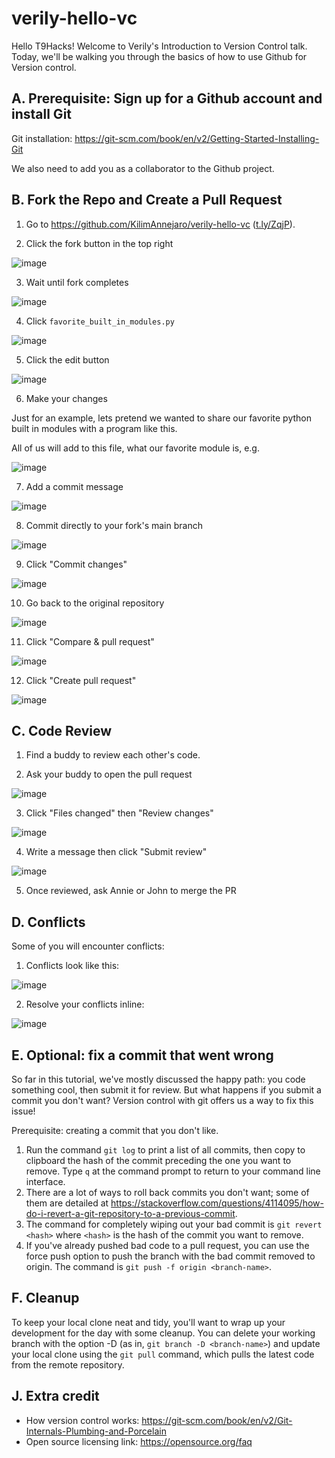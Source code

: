 # verily-hello-vc

Hello T9Hacks! Welcome to Verily's Introduction to Version Control talk. Today, we'll be walking you through the basics of how to use Github for Version control.

## A. Prerequisite: Sign up for a Github account and install Git

Git installation: https://git-scm.com/book/en/v2/Getting-Started-Installing-Git

We also need to add you as a collaborator to the Github project.

## B. Fork the Repo and Create a Pull Request

1. Go to https://github.com/KilimAnnejaro/verily-hello-vc ([t.ly/ZqjP](https://t.ly/ZqjP)).

2. Click the fork button in the top right

![image](https://user-images.githubusercontent.com/3752732/154769938-56171260-59c6-45ec-a1bd-a5ff1caebfce.png)

3. Wait until fork completes

![image](https://user-images.githubusercontent.com/3752732/154769926-ede99504-1401-4735-8618-0dc5dee39a9b.png)

4. Click `favorite_built_in_modules.py`

![image](https://user-images.githubusercontent.com/3752732/154770639-cf908545-27fd-47fc-b5b0-cb66f1e9c78e.png)

5. Click the edit button

![image](https://user-images.githubusercontent.com/3752732/154770729-2a52ad14-eee5-40af-bfc3-9f6c96add60e.png)

6. Make your changes

Just for an example, lets pretend we wanted to share our favorite python built in modules with a program like this.

All of us will add to this file, what our favorite module is, e.g.

![image](https://user-images.githubusercontent.com/3752732/154771299-e7f0cddb-b715-4308-9794-22b3153f93b0.png)

7. Add a commit message

![image](https://user-images.githubusercontent.com/3752732/154771346-87fe1ad2-2287-4181-a672-14bc18de60ca.png)

8. Commit directly to your fork's main branch

![image](https://user-images.githubusercontent.com/3752732/154771652-8a9cdb0d-5f8c-4043-bb4c-c0e9d3b850bc.png)

9. Click "Commit changes"

![image](https://user-images.githubusercontent.com/3752732/154771665-119b9b65-6e34-413d-ac6d-5de3dd3b028d.png)

10. Go back to the original repository

![image](https://user-images.githubusercontent.com/3752732/154771703-fd6e8243-6256-448f-bc51-39d66ca9eda1.png)

11. Click "Compare & pull request"

 ![image](https://user-images.githubusercontent.com/3752732/154771736-96ce3f1f-d217-4f3b-9132-8f6e587b01d4.png)

12. Click "Create pull request"

![image](https://user-images.githubusercontent.com/3752732/154771790-1c45cb8c-dce9-4c10-80e3-42dddfe43d69.png)

## C. Code Review

1. Find a buddy to review each other's code.

2. Ask your buddy to open the pull request

![image](https://user-images.githubusercontent.com/3752732/154772146-009552f1-32dc-4d71-9c67-6bd625f0ea38.png)

3. Click "Files changed" then "Review changes"

![image](https://user-images.githubusercontent.com/3752732/154772209-1f27f5b7-8ca8-449c-9de7-b79f026c7de9.png)

4. Write a message then click "Submit review"

![image](https://user-images.githubusercontent.com/3752732/154772263-31889fe5-3a34-4242-9455-f4c46f610c44.png)

5. Once reviewed, ask Annie or John to merge the PR

## D. Conflicts

Some of you will encounter conflicts:

1. Conflicts look like this:

![image](https://user-images.githubusercontent.com/3752732/154773203-625f67f2-d108-4c47-b94b-06d411d1b9d8.png)

2. Resolve your conflicts inline:

![image](https://user-images.githubusercontent.com/3752732/154773247-69256fb2-87a4-4e5d-b8f4-4e5ba393c209.png)

## E. Optional: fix a commit that went wrong

So far in this tutorial, we've mostly discussed the happy path: you code something cool, then submit it for review. But what happens if you submit a commit you don't want? Version control with git offers us a way to fix this issue!

Prerequisite: creating a commit that you don't like.

1. Run the command `git log` to print a list of all commits, then copy to clipboard the hash of the commit preceding the one you want to remove. Type `q` at the command prompt to return to your command line interface.
2. There are a lot of ways to roll back commits you don't want; some of them are detailed at <https://stackoverflow.com/questions/4114095/how-do-i-revert-a-git-repository-to-a-previous-commit>.
3. The command for completely wiping out your bad commit is `git revert <hash>` where `<hash>` is the hash of the commit you want to remove.
4. If you've already pushed bad code to a pull request, you can use the force push option to push the branch with the bad commit removed to origin. The command is `git push -f origin <branch-name>`.

## F. Cleanup

To keep your local clone neat and tidy, you'll want to wrap up your development for the day with some cleanup. You can delete your working branch with the option -D (as in, `git branch -D <branch-name>`) and update your local clone using the `git pull` command, which pulls the latest code from the remote repository.

## J. Extra credit
- How version control works: <https://git-scm.com/book/en/v2/Git-Internals-Plumbing-and-Porcelain>
- Open source licensing link: <https://opensource.org/faq>
